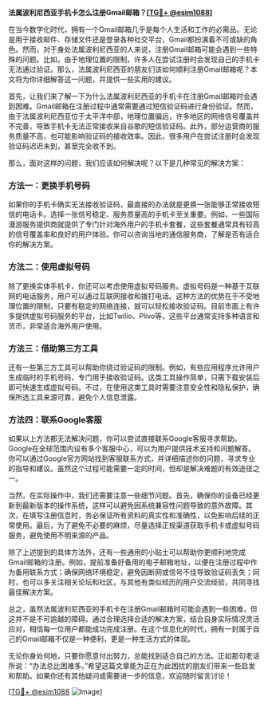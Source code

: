 **法属波利尼西亚手机卡怎么注册Gmail邮箱？[[TG💪+ @esim1088](https://t.me/s/esim1088)]**

在当今数字化时代，拥有一个Gmail邮箱几乎是每个人生活和工作的必需品。无论是用于接收邮件、存储文件还是登录各种社交平台，Gmail都扮演着不可或缺的角色。然而，对于身处法属波利尼西亚的人来说，注册Gmail邮箱可能会遇到一些特殊的问题。比如，由于地理位置的限制，许多人在尝试注册时会发现自己的手机卡无法通过验证。那么，法属波利尼西亚的朋友们该如何顺利注册Gmail邮箱呢？本文将为你详细解答这一问题，并提供一些实用的建议。

首先，让我们来了解一下为什么法属波利尼西亚的手机卡在注册Gmail邮箱时会遇到困难。Gmail邮箱在注册过程中通常需要通过短信验证码进行身份验证。然而，由于法属波利尼西亚位于太平洋中部，地理位置偏远，许多地区的网络信号覆盖并不完善，导致手机卡无法正常接收来自谷歌的短信验证码。此外，部分运营商的服务质量不高，也可能影响验证码的接收效率。因此，很多用户在尝试注册时会发现验证码迟迟未到，甚至完全收不到。

那么，面对这样的问题，我们应该如何解决呢？以下是几种常见的解决方案：

### 方法一：更换手机号码

如果你的手机卡确实无法接收验证码，最直接的办法就是更换一张能够正常接收短信的电话卡。选择一张信号稳定、服务质量高的手机卡至关重要。例如，一些国际漫游服务提供商就提供了专门针对海外用户的手机卡套餐，这些套餐通常具有较高的信号覆盖率和良好的用户体验。你可以咨询当地的通信服务商，了解是否有适合你的解决方案。

### 方法二：使用虚拟号码

除了更换实体手机卡，你还可以考虑使用虚拟号码服务。虚拟号码是一种基于互联网的电话服务，用户可以通过互联网接收和拨打电话。这种方法的优势在于不受地理位置的限制，只要有稳定的网络连接，就可以轻松接收验证码。目前市面上有许多提供虚拟号码服务的平台，比如Twilio、Plivo等，这些平台通常支持多种语言和货币，非常适合海外用户使用。

### 方法三：借助第三方工具

还有一些第三方工具可以帮助你绕过验证码的限制。例如，有些应用程序允许用户生成临时的手机号码，专门用于接收验证码。这类工具操作简单，只需下载安装后即可快速生成虚拟号码。不过，在使用这类工具时需要注意安全性和隐私保护，确保所选工具来源可靠，避免个人信息泄露。

### 方法四：联系Google客服

如果以上方法都无法解决问题，你可以尝试直接联系Google客服寻求帮助。Google在全球范围内设有多个客服中心，可以为用户提供技术支持和问题解答。你可以通过Google官方网站找到客服联系方式，并详细描述你的问题，寻求专业的指导和建议。虽然这个过程可能需要一定的时间，但却是解决难题的有效途径之一。

当然，在实际操作中，我们还需要注意一些细节问题。首先，确保你的设备已经更新到最新版本的操作系统，这样可以避免因系统兼容性问题导致的意外故障。其次，在填写注册信息时，务必保证所有资料的真实性和准确性，以免影响后续的正常使用。最后，为了避免不必要的麻烦，尽量选择正规渠道获取手机卡或虚拟号码服务，避免使用不明来源的产品。

除了上述提到的具体方法外，还有一些通用的小贴士可以帮助你更顺利地完成Gmail邮箱的注册。例如，提前准备好备用的电子邮箱地址，以便在注册过程中作为备用联系方式；确保网络环境稳定，避免因断网或信号不佳导致验证码丢失；同时，也可以多关注相关论坛和社区，与其他有类似经历的用户交流经验，共同寻找最佳解决方案。

总之，虽然法属波利尼西亚的手机卡在注册Gmail邮箱时可能会遇到一些困难，但这并不是不可逾越的障碍。通过合理选择合适的解决方案，结合自身实际情况灵活应对，相信每一位用户都能成功完成注册。在这个信息化的时代，拥有一封属于自己的Gmail邮箱不仅是一种便利，更是一种生活方式的体现。

无论你身处何地，只要你愿意付出努力，总能找到适合自己的方法。正如那句老话所说：“办法总比困难多。”希望这篇文章能为正在为此困扰的朋友们带来一些启发和帮助。如果你还有其他疑问或需要进一步的信息，欢迎随时留言讨论！

[[TG💪+ @esim1088](https://t.me/s/esim1088) ![Image](https://i.postimg.cc/4NQfJmqS/Snipaste-2025-05-13-00-14-12.png)]